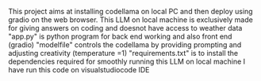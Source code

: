 This project aims at installing codellama on local PC and then deploy using gradio on the web browser. This LLM on local machine is exclusively made for giving answers on coding and doesnot have access to weather data 
"app.py" is python program for back end working and also front end (gradio)
"modelfile" controls the codellama by providing prompting and adjusting creativity (temperature =1)
"requirements.txt" is to install the dependencies required for smoothly running this LLM on local machine
I have run this code on visualstudiocode IDE
